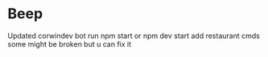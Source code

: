 # Beep
Updated corwindev bot
run npm start or npm dev start 
add restaurant cmds some might be broken but u can fix it 
